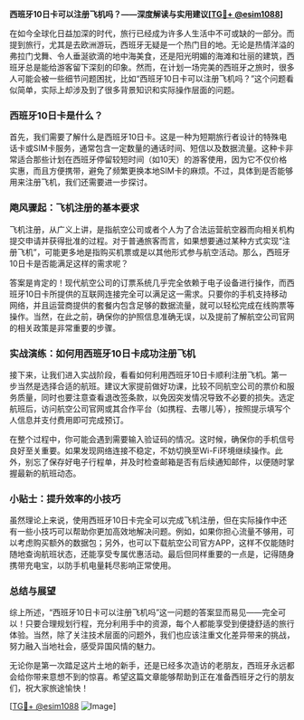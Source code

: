 **西班牙10日卡可以注册飞机吗？——深度解读与实用建议[[TG💪+ @esim1088](https://t.me/s/esim1088)]**

在如今全球化日益加深的时代，旅行已经成为许多人生活中不可或缺的一部分。而提到旅行，尤其是去欧洲游玩，西班牙无疑是一个热门目的地。无论是热情洋溢的弗拉门戈舞、令人垂涎欲滴的地中海美食，还是阳光明媚的海滩和壮丽的建筑，西班牙总是能给游客留下深刻的印象。然而，在计划一场完美的西班牙之旅时，很多人可能会被一些细节问题困扰，比如“西班牙10日卡可以注册飞机吗？”这个问题看似简单，实际上却涉及到了很多背景知识和实际操作层面的问题。

### 西班牙10日卡是什么？

首先，我们需要了解什么是西班牙10日卡。这是一种为短期旅行者设计的特殊电话卡或SIM卡服务，通常包含一定数量的通话时间、短信以及数据流量。这种卡非常适合那些计划在西班牙停留较短时间（如10天）的游客使用，因为它不仅价格实惠，而且方便携带，避免了频繁更换本地SIM卡的麻烦。不过，具体到是否能够用来注册飞机，我们还需要进一步探讨。

### 飑风骤起：飞机注册的基本要求

飞机注册，从广义上讲，是指航空公司或者个人为了合法运营航空器而向相关机构提交申请并获得批准的过程。对于普通旅客而言，如果想要通过某种方式实现“注册飞机”，可能更多地是指购买机票或是以其他形式参与航空活动。那么，西班牙10日卡是否能满足这样的需求呢？

答案是肯定的！现代航空公司的订票系统几乎完全依赖于电子设备进行操作，而西班牙10日卡所提供的互联网连接完全可以满足这一需求。只要你的手机支持移动网络，并且运营商提供的套餐内包含足够的数据流量，就可以轻松完成在线购票等操作。当然，在此之前，确保你的护照信息准确无误，以及提前了解航空公司官网的相关政策是非常重要的步骤。

### 实战演练：如何用西班牙10日卡成功注册飞机

接下来，让我们进入实战阶段，看看如何利用西班牙10日卡顺利注册飞机。第一步当然是选择合适的航班。建议大家提前做好功课，比较不同航空公司的票价和服务质量，同时也要注意查看退改签条款，以免因突发情况导致不必要的损失。选定航班后，访问航空公司官网或其合作平台（如携程、去哪儿等），按照提示填写个人信息并支付费用即可完成预订。

在整个过程中，你可能会遇到需要输入验证码的情况。这时候，确保你的手机信号良好至关重要。如果发现网络连接不稳定，不妨切换至Wi-Fi环境继续操作。此外，别忘了保存好电子行程单，并及时检查邮箱是否有后续通知邮件，以便随时掌握最新的航班动态。

### 小贴士：提升效率的小技巧

虽然理论上来说，使用西班牙10日卡完全可以完成飞机注册，但在实际操作中还有一些小技巧可以帮助你更加高效地解决问题。例如，如果你担心流量不够用，可以考虑购买额外的数据包；另外，也可以下载航空公司官方APP，这样不仅能随时随地查询航班状态，还能享受专属优惠活动。最后但同样重要的一点是，记得随身携带充电宝，以防手机电量耗尽影响正常使用。

### 总结与展望

综上所述，“西班牙10日卡可以注册飞机吗”这一问题的答案显而易见——完全可以！只要合理规划行程，充分利用手中的资源，每个人都能享受到便捷舒适的旅行体验。当然，除了关注技术层面的问题外，我们也应该注重文化差异带来的挑战，努力融入当地社会，感受异国风情的魅力。

无论你是第一次踏足这片土地的新手，还是已经多次造访的老朋友，西班牙永远都会给你带来意想不到的惊喜。希望这篇文章能够帮助到正在准备西班牙之行的朋友们，祝大家旅途愉快！

[[TG💪+ @esim1088](https://t.me/s/esim1088) ![Image](https://i.postimg.cc/4NQfJmqS/Snipaste-2025-05-13-00-14-12.png)]